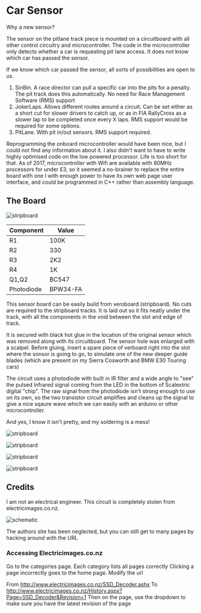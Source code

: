 # Car Sensor

Why a new sensor?

The sensor on the pitlane track piece is mounted on a circuitboard with all other control circuitry and microcontroller. The code in the microcontroller only detects whether a car is requesting pit lane access. It does not know which car has passed the sensor.

If we know which car passed the sensor, all sorts of possibilities are open to us.

 1. SinBin. A race director can pull a specific car into the pits for a penalty. The pit track does this automatically. No need for Race Management Software (RMS) support
 2. JokerLaps. Allows different routes around a circuit. Can be set either as a short cut for slower drivers to catch up, or as in FIA RallyCross as a slower lap to be completed once every X laps. RMS support would be required for some options.
 3. PitLane. With pit in/out sensors. RMS support required.

Reprogramming the onboard microcontroller would have been nice, but I could not find any information about it. I also didn't want to have to write highly optimised code on the low powered processor. Life is too short for that. As of 2017, microcontroller with Wifi are available with 80MHz processors for under £3, so it seemed a no-brainer to replace the entire board with one I with enough power to have its own web page user interface, and could be programmed in C++ rather than assembly language.

## The Board

![stripboard](stripboard_layout.jpg "stripboard layout")

Component | Value
--------- | -------
R1 | 100K
R2 | 330
R3 | 2K2
R4 | 1K
Q1,Q2 | BC547
Photodiode | BPW34-FA

This sensor board can be easily build from veroboard (stripboard). No cuts are required to the stripboard tracks. It is laid out so it fits neatly under the track, with all the components in the void between the slot and edge of track. 

It is secured with black hot glue in the location of the original sensor which was removed  along with  its circuitboard. The sensor hole was enlarged with a scalpel. Before gluing, insert a spare piece of verboard right into the slot where the sonsor is going to go, to simulate one of the new deeper guide blades (which are present on my Sierra Cosworth and BMW E30 Touring cars)

The circuit uses a photodiode with built in IR filter and a wide angle to "see" the pulsed Infrared signal coming from the LED in the bottom of Scalextric digital "chip".
The raw signal from the photodiode isn't strong enough to use on its own, so the two transistor circuit amplifies and cleans up the signal to give a nice sqaure wave which we can easily with an arduino or other microcontroller.

And yes, I know it isn't pretty, and my soldering is a mess!

![stripboard](stripboard_top.jpg "stripboard photo (top)")

![stripboard](stripboard_bottom.jpg "stripboard photo (bottom))")

![stripboard](board_with_track.jpg "stripboard photo (with glue)")

![stripboard](in_situ.jpg "stripboard photo (in-situ)")



## Credits
I am not an electrical engineer. This circuit is completely stolen from electricimages.co.nz. 

![schematic](circuit_diagram_electricimages.co.nz.png "Schematic (from electricimages.co.nz)")

The authors site has been neglected, but you can still get to many pages by hacking around with the URL

### Accessing Electricimages.co.nz
Go to the categories page. Each category lists all pages correctly
Clicking a page incorrectly goes to the home page.
Modify the url

From
http://www.electricimages.co.nz/SSD_Decoder.ashx
To
http://www.electricimages.co.nz/History.aspx?Page=SSD_Decoder&Revision=1
Then on the page, use the dropdown to make sure you have the latest revision of the page